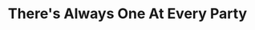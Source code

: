 ---
ee_id_thing: '72'
site: '1'
type: '2'
inv_num: 2010-003
url: 2010-003-theres-always-one-at-every-party
title: There's Always One At Every Party
year: '2010'
display_year: '2010'
medium: Youtube video
dims: ''
pitch: "​Seinfeld super-cut of all scenes dealing with Kramer’s coffee table about
  coffee tables."
ps: I was making a show, and thought it needed some ​Seinfeld,​....so I made this.
  . :)
live_url: ''
related: ''
youtube: 'https://www.youtube.com/watch?v=3QjTPA-Ib9E

  '
related_code: ''
imgs: one-at-every-party-2010-003-still-1-database-ih_1.jpg
subheading: ''
download: ''
add_credit: ''
commission: ''
layout: things-i-made
---
